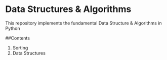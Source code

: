 # Data Structures  & Algorithms
This repository implements the fundamental Data Structure &amp; Algorithms in Python

##Contents
1. Sorting
1. Data Structures
